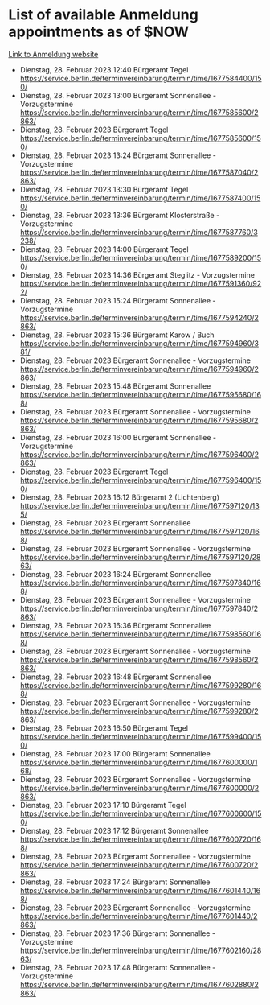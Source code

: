 # List of available Anmeldung appointments as of $NOW
[Link to Anmeldung website](https://service.berlin.de/terminvereinbarung/termin/tag.php?termin=1&anliegen[]=120686&dienstleisterlist=122210,122217,327316,122219,327312,122227,327314,122231,327346,122243,327348,122254,122252,329742,122260,329745,122262,329748,122271,327278,122273,327274,122277,327276,330436,122280,327294,122282,327290,122284,327292,122291,327270,122285,327266,122286,327264,122296,327268,150230,329760,122297,327286,122294,327284,122312,329763,122314,329775,122304,327330,122311,327334,122309,327332,317869,122281,327352,122279,329772,122283,122276,327324,122274,327326,122267,329766,122246,327318,122251,327320,122257,327322,122208,327298,122226,327300&herkunft=http%3A%2F%2Fservice.berlin.de%2Fdienstleistung%2F120686%2F)
- Dienstag, 28. Februar 2023 12:40 Bürgeramt Tegel https://service.berlin.de/terminvereinbarung/termin/time/1677584400/150/
- Dienstag, 28. Februar 2023 13:00 Bürgeramt Sonnenallee - Vorzugstermine https://service.berlin.de/terminvereinbarung/termin/time/1677585600/2863/
- Dienstag, 28. Februar 2023  Bürgeramt Tegel https://service.berlin.de/terminvereinbarung/termin/time/1677585600/150/
- Dienstag, 28. Februar 2023 13:24 Bürgeramt Sonnenallee - Vorzugstermine https://service.berlin.de/terminvereinbarung/termin/time/1677587040/2863/
- Dienstag, 28. Februar 2023 13:30 Bürgeramt Tegel https://service.berlin.de/terminvereinbarung/termin/time/1677587400/150/
- Dienstag, 28. Februar 2023 13:36 Bürgeramt Klosterstraße - Vorzugstermine https://service.berlin.de/terminvereinbarung/termin/time/1677587760/3238/
- Dienstag, 28. Februar 2023 14:00 Bürgeramt Tegel https://service.berlin.de/terminvereinbarung/termin/time/1677589200/150/
- Dienstag, 28. Februar 2023 14:36 Bürgeramt Steglitz - Vorzugstermine https://service.berlin.de/terminvereinbarung/termin/time/1677591360/922/
- Dienstag, 28. Februar 2023 15:24 Bürgeramt Sonnenallee - Vorzugstermine https://service.berlin.de/terminvereinbarung/termin/time/1677594240/2863/
- Dienstag, 28. Februar 2023 15:36 Bürgeramt Karow / Buch https://service.berlin.de/terminvereinbarung/termin/time/1677594960/381/
- Dienstag, 28. Februar 2023  Bürgeramt Sonnenallee - Vorzugstermine https://service.berlin.de/terminvereinbarung/termin/time/1677594960/2863/
- Dienstag, 28. Februar 2023 15:48 Bürgeramt Sonnenallee https://service.berlin.de/terminvereinbarung/termin/time/1677595680/168/
- Dienstag, 28. Februar 2023  Bürgeramt Sonnenallee - Vorzugstermine https://service.berlin.de/terminvereinbarung/termin/time/1677595680/2863/
- Dienstag, 28. Februar 2023 16:00 Bürgeramt Sonnenallee - Vorzugstermine https://service.berlin.de/terminvereinbarung/termin/time/1677596400/2863/
- Dienstag, 28. Februar 2023  Bürgeramt Tegel https://service.berlin.de/terminvereinbarung/termin/time/1677596400/150/
- Dienstag, 28. Februar 2023 16:12 Bürgeramt 2 (Lichtenberg) https://service.berlin.de/terminvereinbarung/termin/time/1677597120/135/
- Dienstag, 28. Februar 2023  Bürgeramt Sonnenallee https://service.berlin.de/terminvereinbarung/termin/time/1677597120/168/
- Dienstag, 28. Februar 2023  Bürgeramt Sonnenallee - Vorzugstermine https://service.berlin.de/terminvereinbarung/termin/time/1677597120/2863/
- Dienstag, 28. Februar 2023 16:24 Bürgeramt Sonnenallee https://service.berlin.de/terminvereinbarung/termin/time/1677597840/168/
- Dienstag, 28. Februar 2023  Bürgeramt Sonnenallee - Vorzugstermine https://service.berlin.de/terminvereinbarung/termin/time/1677597840/2863/
- Dienstag, 28. Februar 2023 16:36 Bürgeramt Sonnenallee https://service.berlin.de/terminvereinbarung/termin/time/1677598560/168/
- Dienstag, 28. Februar 2023  Bürgeramt Sonnenallee - Vorzugstermine https://service.berlin.de/terminvereinbarung/termin/time/1677598560/2863/
- Dienstag, 28. Februar 2023 16:48 Bürgeramt Sonnenallee https://service.berlin.de/terminvereinbarung/termin/time/1677599280/168/
- Dienstag, 28. Februar 2023  Bürgeramt Sonnenallee - Vorzugstermine https://service.berlin.de/terminvereinbarung/termin/time/1677599280/2863/
- Dienstag, 28. Februar 2023 16:50 Bürgeramt Tegel https://service.berlin.de/terminvereinbarung/termin/time/1677599400/150/
- Dienstag, 28. Februar 2023 17:00 Bürgeramt Sonnenallee https://service.berlin.de/terminvereinbarung/termin/time/1677600000/168/
- Dienstag, 28. Februar 2023  Bürgeramt Sonnenallee - Vorzugstermine https://service.berlin.de/terminvereinbarung/termin/time/1677600000/2863/
- Dienstag, 28. Februar 2023 17:10 Bürgeramt Tegel https://service.berlin.de/terminvereinbarung/termin/time/1677600600/150/
- Dienstag, 28. Februar 2023 17:12 Bürgeramt Sonnenallee https://service.berlin.de/terminvereinbarung/termin/time/1677600720/168/
- Dienstag, 28. Februar 2023  Bürgeramt Sonnenallee - Vorzugstermine https://service.berlin.de/terminvereinbarung/termin/time/1677600720/2863/
- Dienstag, 28. Februar 2023 17:24 Bürgeramt Sonnenallee https://service.berlin.de/terminvereinbarung/termin/time/1677601440/168/
- Dienstag, 28. Februar 2023  Bürgeramt Sonnenallee - Vorzugstermine https://service.berlin.de/terminvereinbarung/termin/time/1677601440/2863/
- Dienstag, 28. Februar 2023 17:36 Bürgeramt Sonnenallee - Vorzugstermine https://service.berlin.de/terminvereinbarung/termin/time/1677602160/2863/
- Dienstag, 28. Februar 2023 17:48 Bürgeramt Sonnenallee - Vorzugstermine https://service.berlin.de/terminvereinbarung/termin/time/1677602880/2863/

